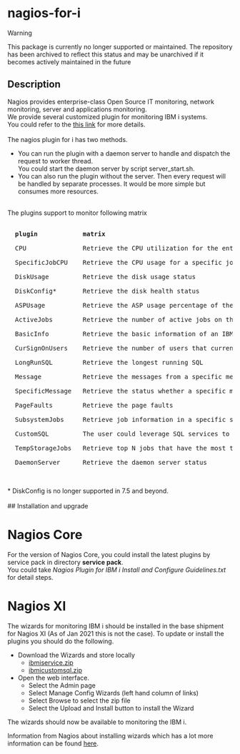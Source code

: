 # nagios-for-i

> [!WARNING]  
> This package is currently no longer supported or maintained. The repository has been archived to reflect this status and may be unarchived if it becomes actively maintained in the future

## Description
Nagios provides enterprise-class Open Source IT monitoring, network monitoring, server and applications monitoring.<br>
We provide several customized plugin for monitoring IBM i systems.<br>
You could refer to the [this link](https://www.ibm.com/support/pages/node/1274296/ ) for more details.
<br><br>
The nagios plugin for i has two methods. 
* You can run the plugin with a daemon server to handle and dispatch the request to worker thread.<br>
You could start the daemon server by script server_start.sh.
* You can also run the plugin without the server. Then every request will be handled by separate processes. It would be more simple but consumes more resources.
<br>
The plugins support to monitor following matrix<br>
<br>
<pre>
  <b>plugin            matrix</b><br>
  CPU               Retrieve the CPU utilization for the entire system<br>
  SpecificJobCPU    Retrieve the CPU usage for a specific job<br>
  DiskUsage         Retrieve the disk usage status<br>
  DiskConfig*       Retrieve the disk health status<br>
  ASPUsage          Retrieve the ASP usage percentage of the entire system<br>
  ActiveJobs        Retrieve the number of active jobs on the system<br>
  BasicInfo         Retrieve the basic information of an IBM i system<br>
  CurSignOnUsers    Retrieve the number of users that currently log on to the system<br>
  LongRunSQL        Retrieve the longest running SQL<br>
  Message           Retrieve the messages from a specific message queue<br>
  SpecificMessage   Retrieve the status whether a specific message ID is found in a specific message queue<br>
  PageFaults        Retrieve the page faults<br>
  SubsystemJobs     Retrieve job information in a specific subsystem<br>
  CustomSQL         The user could leverage SQL services to create self-defined matrix<br>
  TempStorageJobs   Retrieve top N jobs that have the most temp storage usage<br>
  DaemonServer      Retrieve the daemon server status<br>
</pre>
<br>
* DiskConfig is no longer supported in 7.5 and beyond.<br>
<br>
## Installation and upgrade<br>

# Nagios Core

For the version of Nagios Core, you could install the latest plugins by service pack in directory **service pack**.<br>
You could take *Nagios Plugin for IBM i Install and Configure Guidelines.txt* for detail steps.<br>

# Nagios XI

The wizards for monitoring IBM i should be installed in the base shipment for Nagios XI (As of Jan 2021 this is not the case). To update or
install the plugins you should do the following.<br>

- Download the Wizards and store locally<br>
	- [ibmiservice.zip](https://github.com/IBM/nagios-for-i/blob/master/Wizard%20for%20NagiosXI/ibmiservice.zip)<br>
	- [ibmicustomsql.zip](https://github.com/IBM/nagios-for-i/blob/master/Wizard%20for%20NagiosXI/ibmicustomsql.zip)<br>
- Open the web interface.<br>
	- Select the Admin page<br>
	- Select Manage Config Wizards (left hand column of links)<br> 
	- Select Browse to select the zip file
	- Select the Upload and Install button to install the Wizard
	
The wizards should now be available to monitoring the IBM i.

Information from Nagios about installing wizards which has a lot more information can be found [here](https://assets.nagios.com/downloads/nagiosxi/docs/Installing-Nagios-XI-Configuration-Wizards.pdf).


